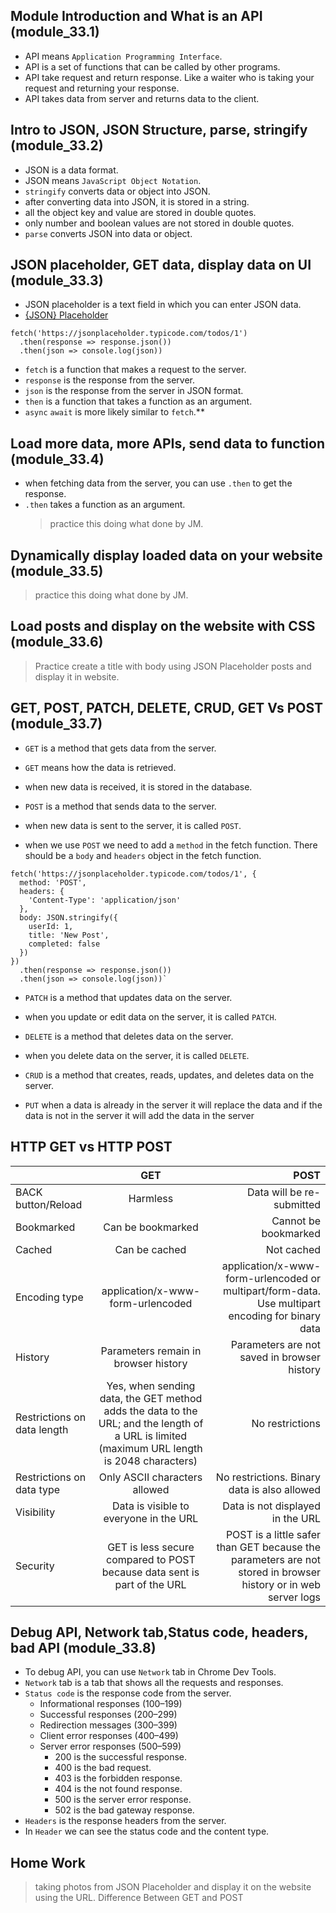 ## Module Introduction and What is an API (module_33.1)

- API means `Application Programming Interface`.
- API is a set of functions that can be called by other programs.
- API take request and return response. Like a waiter who is taking your request and returning your response.
- API takes data from server and returns data to the client.

## Intro to JSON, JSON Structure, parse, stringify (module_33.2)

- JSON is a data format.
- JSON means `JavaScript Object Notation`.
- `stringify` converts data or object into JSON.
- after converting data into JSON, it is stored in a string.
- all the object key and value are stored in double quotes.
- only number and boolean values are not stored in double quotes.
- `parse` converts JSON into data or object.

## JSON placeholder, GET data, display data on UI (module_33.3)

- JSON placeholder is a text field in which you can enter JSON data.
- [{JSON} Placeholder](https://jsonplaceholder.typicode.com/)

```
fetch('https://jsonplaceholder.typicode.com/todos/1')
  .then(response => response.json())
  .then(json => console.log(json))
```

- `fetch` is a function that makes a request to the server.
- `response` is the response from the server.
- `json` is the response from the server in JSON format.
- `then` is a function that takes a function as an argument.
- `async` `await` is more likely similar to `fetch`.\*\*

## Load more data, more APIs, send data to function (module_33.4)

- when fetching data from the server, you can use `.then` to get the response.
- `.then` takes a function as an argument.
  > practice this doing what done by JM.

## Dynamically display loaded data on your website (module_33.5)

> practice this doing what done by JM.

## Load posts and display on the website with CSS (module_33.6)

> Practice create a title with body using JSON Placeholder posts and display it in website.

## GET, POST, PATCH, DELETE, CRUD, GET Vs POST (module_33.7)

- `GET` is a method that gets data from the server.
- `GET` means how the data is retrieved.
- when new data is received, it is stored in the database.

- `POST` is a method that sends data to the server.
- when new data is sent to the server, it is called `POST`.
- when we use `POST` we need to add a `method` in the fetch function. There should be a `body` and `headers` object in the fetch function.

```
fetch('https://jsonplaceholder.typicode.com/todos/1', {
  method: 'POST',
  headers: {
    'Content-Type': 'application/json'
  },
  body: JSON.stringify({
    userId: 1,
    title: 'New Post',
    completed: false
  })
})
  .then(response => response.json())
  .then(json => console.log(json))`
```

- `PATCH` is a method that updates data on the server.
- when you update or edit data on the server, it is called `PATCH`.

- `DELETE` is a method that deletes data on the server.
- when you delete data on the server, it is called `DELETE`.

- `CRUD` is a method that creates, reads, updates, and deletes data on the server.

- `PUT` when a data is already in the server it will replace the data and if the data is not in the server it will add the data in the server

## HTTP GET vs HTTP POST

|                             |                                                                     GET                                                                     |                                                                                                           POST |
| :-------------------------- | :-----------------------------------------------------------------------------------------------------------------------------------------: | -------------------------------------------------------------------------------------------------------------: |
| BACK button/Reload          |                                                                  Harmless                                                                   |                                                                                      Data will be re-submitted |
| Bookmarked                  |                                                              Can be bookmarked                                                              |                                                                                           Cannot be bookmarked |
| Cached                      |                                                                Can be cached                                                                |                                                                                                     Not cached |
| Encoding type               |                                                      application/x-www-form-urlencoded                                                      |               application/x-www-form-urlencoded or multipart/form-data. Use multipart encoding for binary data |
| History                     |                                                    Parameters remain in browser history                                                     |                                                                    Parameters are not saved in browser history |
| Restrictions on data length | Yes, when sending data, the GET method adds the data to the URL; and the length of a URL is limited (maximum URL length is 2048 characters) |                                                                                                No restrictions |
| Restrictions on data type   |                                                        Only ASCII characters allowed                                                        |                                                                   No restrictions. Binary data is also allowed |
| Visibility                  |                                                   Data is visible to everyone in the URL                                                    |                                                                               Data is not displayed in the URL |
| Security                    |                                  GET is less secure compared to POST because data sent is part of the URL                                   | POST is a little safer than GET because the parameters are not stored in browser history or in web server logs |

## Debug API, Network tab,Status code, headers, bad API (module_33.8)

- To debug API, you can use `Network` tab in Chrome Dev Tools.
- `Network` tab is a tab that shows all the requests and responses.
- `Status code` is the response code from the server.
  - Informational responses (100–199)
  - Successful responses (200–299)
  - Redirection messages (300–399)
  - Client error responses (400–499)
  - Server error responses (500–599)
    - 200 is the successful response.
    - 400 is the bad request.
    - 403 is the forbidden response.
    - 404 is the not found response.
    - 500 is the server error response.
    - 502 is the bad gateway response.
- `Headers` is the response headers from the server.
- In `Header` we can see the status code and the content type.

## Home Work

> taking photos from JSON Placeholder and display it on the website using the URL.
> Difference Between GET and POST
